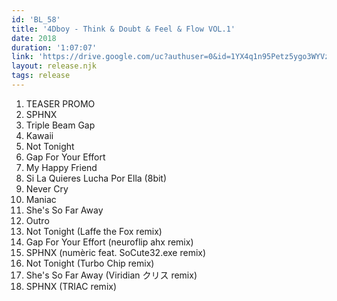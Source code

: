 ```yaml
---
id: 'BL_58'
title: '4Dboy - Think & Doubt & Feel & Flow VOL​.​1'
date: 2018
duration: '1:07:07'
link: 'https://drive.google.com/uc?authuser=0&id=1YX4q1n95Petz5ygo3WYVzcW7c74taw4y&export=download'
layout: release.njk
tags: release
---
```


01. TEASER PROMO
02. SPHNX
03. Triple Beam Gap
04. Kawaii
05. Not Tonight
06. Gap For Your Effort
07. My Happy Friend
08. Si La Quieres Lucha Por Ella (8bit)
09. Never Cry
10. Maniac
11. She's So Far Away
12. Outro
13. Not Tonight (Laffe the Fox remix)
14. Gap For Your Effort (neuroflip ahx remix)
15. SPHNX (numèric feat. SoCute32.exe remix)
16. Not Tonight (Turbo Chip remix)
17. She's So Far Away (Viridian クリス remix)
18. SPHNX (TRIAC remix)
